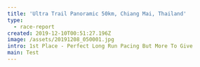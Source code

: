 ```yaml
---
title: 'Ultra Trail Panoramic 50km, Chiang Mai, Thailand'
type:
  - race-report
created: 2019-12-10T00:51:27.196Z
image: /assets/20191208_050001.jpg
intro: 1st Place - Perfect Long Run Pacing But More To Give
main: Test
---
```



